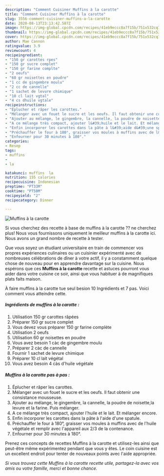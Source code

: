 ```yaml
---
description: "Comment Cuisiner Muffins à la carotte"
title: "Comment Cuisiner Muffins à la carotte"
slug: 3556-comment-cuisiner-muffins-a-la-carotte
date: 2020-08-13T23:13:42.587Z
image: https://img-global.cpcdn.com/recipes/41eb9eccc8a7f15b/751x532cq70/muffins-a-la-carotte-photo-principale-de-la-recette.jpg
thumbnail: https://img-global.cpcdn.com/recipes/41eb9eccc8a7f15b/751x532cq70/muffins-a-la-carotte-photo-principale-de-la-recette.jpg
cover: https://img-global.cpcdn.com/recipes/41eb9eccc8a7f15b/751x532cq70/muffins-a-la-carotte-photo-principale-de-la-recette.jpg
author: Mae Cannon
ratingvalue: 3.9
reviewcount: 4
recipeingredient:
- "150 gr carottes rpes"
- "150 gr sucre complet"
- "150 gr farine complte"
- "2 oeufs"
- "60 gr noisettes en poudre"
- "1 cc de gingembre moulu"
- "2 cc de cannelle"
- "1 sachet de levure chimique"
- "10 cl lait vgtal"
- "4 cs dhuile vgtale"
recipeinstructions:
- "Éplucher et râper les carottes."
- "Mélanger avec un fouet le sucre et les oeufs. Il faut obtenir une consistance mousseuse."
- "Ajouter au mélange, le gingembre, la cannelle, la poudre de noisette,la levure et la farine. Puis mélanger."
- "A ce mélange très compact, ajouter l&#39;huile et le lait. Et mélanger encore."
- "Enfin incorporer les carottes dans la pâte à l&#39;aide d&#39;une spatule."
- "Préchauffer le four à 180°, graisser vos moules à muffins avec de l&#39;huile végétale et remplir avec l&#39;appareil aux 2/3 de la contenance."
- "Enfourner pour 30 minutes à 180°."
categories:
- Resep
tags:
- muffins
- 
- la

katakunci: muffins  la 
nutrition: 155 calories
recipecuisine: Indonesian
preptime: "PT33M"
cooktime: "PT50M"
recipeyield: "2"
recipecategory: Dinner

---
```



![Muffins à la carotte](https://img-global.cpcdn.com/recipes/41eb9eccc8a7f15b/751x532cq70/muffins-a-la-carotte-photo-principale-de-la-recette.jpg)

Si vous cherchez des recette à base de muffins à la carotte ?? ne cherchez plus! Nous vous fournissons uniquement le meilleur muffins à la carotte ici. Nous avons un grand nombre de recette à tester.

Que vous soyez un étudiant universitaire en train de commencer vos propres expériences culinaires ou un cuisinier expérimenté avec de nombreuses célébrations de dîner à votre actif, il y a constamment quelque chose de nouveau pour en apprendre davantage sur la cuisine. Nous espérons que ces <strong> Muffins à la carotte </strong> recette et astuces pourront vous aider dans votre cuisine ce soir, ainsi que vous habituer à de magnifiques plats faits maison.

<!--inarticleads1-->

À faire muffins à la carotte tue seul besion 10 Ingrédients et 7 pas. Voici comment vous atteindre cette.

##### Ingrédients de muffins à la carotte :

1. Utilisation 150 gr carottes râpées
1. Préparer 150 gr sucre complet
1. Vous devez vous préparer 150 gr farine complète
1. Utilisation 2 oeufs
1. Utilisation 60 gr noisettes en poudre
1. Vous avez besoin 1 càc de gingembre moulu
1. Préparer 2 càc de cannelle
1. Fournir 1 sachet de levure chimique
1. Préparer 10 cl lait végétal
1. Vous avez besoin 4 càs d&#39;huile végétale




<!--inarticleads2-->

##### Muffins à la carotte pas à pas :

1. Éplucher et râper les carottes.
1. Mélanger avec un fouet le sucre et les oeufs. Il faut obtenir une consistance mousseuse.
1. Ajouter au mélange, le gingembre, la cannelle, la poudre de noisette,la levure et la farine. Puis mélanger.
1. A ce mélange très compact, ajouter l&#39;huile et le lait. Et mélanger encore.
1. Enfin incorporer les carottes dans la pâte à l&#39;aide d&#39;une spatule.
1. Préchauffer le four à 180°, graisser vos moules à muffins avec de l&#39;huile végétale et remplir avec l&#39;appareil aux 2/3 de la contenance.
1. Enfourner pour 30 minutes à 180°.




<!--inarticleads1-->

<p>
Prenez ces concepts de recettes Muffins à la carotte et utilisez-les ainsi que peut-être même expérimentez pendant que vous y êtes. Le coin cuisine est un excellent endroit pour tenter de nouveaux points avec l'aide appropriée.
</p>

<p>
<i>Si vous trouvez cette Muffins à la carotte recette utile, partagez-la avec vos amis ou votre famille, merci et bonne chance.</i>
</p>
